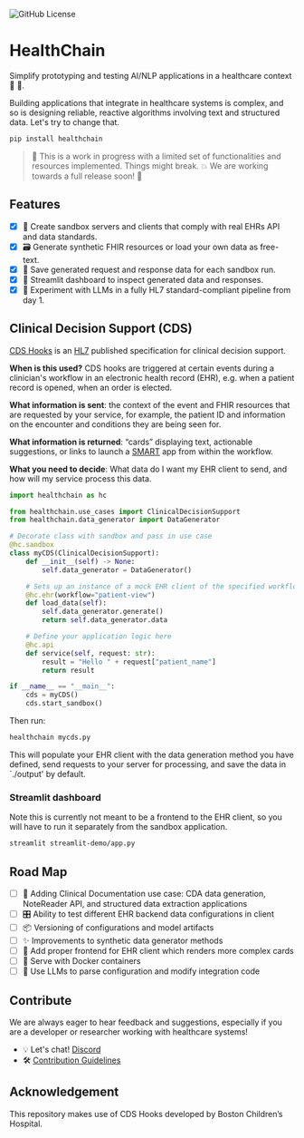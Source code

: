 ![GitHub License](https://img.shields.io/github/license/dotimplement/healthchain)

# HealthChain

Simplify prototyping and testing AI/NLP applications in a healthcare context 💫 🏥.

Building applications that integrate in healthcare systems is complex, and so is designing reliable, reactive algorithms involving text and structured data. Let's try to change that.

```bash
pip install healthchain
```
> 🚧 This is a work in progress with a limited set of functionalities and resources implemented. Things might break. 💥 We are working towards a full release soon! 👀


## Features
- [x] 🍱 Create sandbox servers and clients that comply with real EHRs API and data standards.
- [x] 🗃️ Generate synthetic FHIR resources or load your own data as free-text.
- [x] 💾 Save generated request and response data for each sandbox run.
- [x] 🎈 Streamlit dashboard to inspect generated data and responses.
- [x] 🧪 Experiment with LLMs in a fully HL7 standard-compliant pipeline from day 1.

## Clinical Decision Support (CDS)
[CDS Hooks](https://cds-hooks.org/) is an [HL7](https://cds-hooks.hl7.org) published specification for clinical decision support.

**When is this used?** CDS hooks are triggered at certain events during a clinician's workflow in an electronic health record (EHR), e.g. when a patient record is opened, when an order is elected.

**What information is sent**: the context of the event and FHIR resources that are requested by your service, for example, the patient ID and information on the encounter and conditions they are being seen for.

**What information is returned**: “cards” displaying text, actionable suggestions, or links to launch a [SMART](https://smarthealthit.org/) app from within the workflow.

**What you need to decide**: What data do I want my EHR client to send, and how will my service process this data.


```python
import healthchain as hc

from healthchain.use_cases import ClinicalDecisionSupport
from healthchain.data_generator import DataGenerator

# Decorate class with sandbox and pass in use case
@hc.sandbox
class myCDS(ClinicalDecisionSupport):
    def __init__(self) -> None:
        self.data_generator = DataGenerator()

    # Sets up an instance of a mock EHR client of the specified workflow
    @hc.ehr(workflow="patient-view")
    def load_data(self):
        self.data_generator.generate()
        return self.data_generator.data

    # Define your application logic here
    @hc.api
    def service(self, request: str):
        result = "Hello " + request["patient_name"]
        return result

if __name__ == "__main__":
    cds = myCDS()
    cds.start_sandbox()
```

Then run:
```bash
healthchain mycds.py
```
This will populate your EHR client with the data generation method you have defined, send requests to your server for processing, and save the data in `./output' by default.

### Streamlit dashboard
Note this is currently not meant to be a frontend to the EHR client, so you will have to run it separately from the sandbox application.

```bash
streamlit streamlit-demo/app.py
```

## Road Map
- [ ] 📝 Adding Clinical Documentation use case: CDA data generation, NoteReader API, and structured data extraction applications
- [ ] 🎛️ Ability to test different EHR backend data configurations in client
- [ ] 📦 Versioning of configurations and model artifacts
- [ ] ✨ Improvements to synthetic data generator methods
- [ ] 👾 Add proper frontend for EHR client which renders more complex cards
- [ ] 🐳 Serve with Docker containers
- [ ] 🚀 Use LLMs to parse configuration and modify integration code

## Contribute
We are always eager to hear feedback and suggestions, especially if you are a developer or researcher working with healthcare systems!
- 💡 Let's chat! [Discord](https://discord.gg/jG4UWCUh)
- 🛠️ [Contribution Guidelines]()

## Acknowledgement
This repository makes use of CDS Hooks developed by Boston Children’s Hospital.
